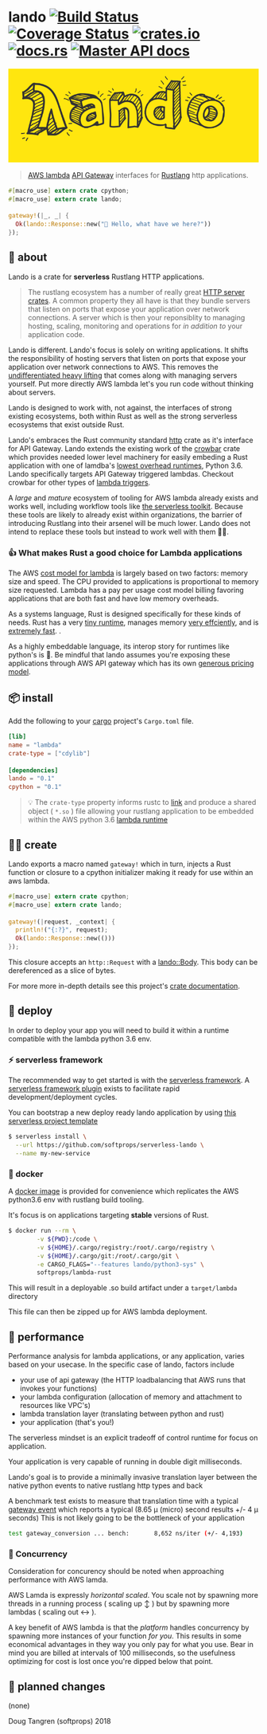 # lando [![Build Status](https://travis-ci.org/softprops/lando.svg?branch=master)](https://travis-ci.org/softprops/lando) [![Coverage Status](https://coveralls.io/repos/github/softprops/lando/badge.svg)](https://coveralls.io/github/softprops/lando) [![crates.io](https://img.shields.io/crates/v/lando.svg)](https://crates.io/crates/lando) [![docs.rs](https://docs.rs/lando/badge.svg)](https://docs.rs/lando) [![Master API docs](https://img.shields.io/badge/docs-master-green.svg)](https://softprops.github.io/lando)

<p align="center">
  <img src="assets/logo.png" />
</p>

> [AWS lambda](https://aws.amazon.com/lambda/) [API Gateway](https://aws.amazon.com/api-gateway/) interfaces for [Rustlang](https://www.rust-lang.org) http applications.

```rust
#[macro_use] extern crate cpython;
#[macro_use] extern crate lando;

gateway!(|_, _| {
  Ok(lando::Response::new("👋 Hello, what have we here?"))
});
```


## 🤔 about

Lando is a crate for **serverless** Rustlang HTTP applications.

> The rustlang ecosystem has a number of really great [HTTP server crates](https://crates.io/categories/web-programming::http-server).
A common property they all have is that they bundle servers that listen on ports that expose your application over network connections. A server which is then your reponsiblity to managing hosting, scaling, monitoring and operations for _in addition to_ your application code.

Lando is different. Lando's focus is solely on writing applications. It shifts the responsibility of hosting servers that listen on ports that expose your application over network connections to AWS. This removes the [undifferentiated heavy lifting](https://www.cio.co.nz/article/466635/amazon_cto_stop_spending_money_undifferentiated_heavy_lifting_/) that comes along with managing servers yourself. Put more directly AWS lambda let's you run code without thinking about servers.

Lando is designed to work with, not against, the interfaces of strong existing ecosystems, both within Rust as well as the strong serverless ecosystems that exist outside Rust.

Lando's embraces the Rust community standard [http](https://crates.io/crates/http) crate as it's interface for API Gateway. Lando extends the existing work of the [crowbar](https://crates.io/crates/crowbar) crate which
provides needed lower level machinery for easily embeding a Rust application with one of lamdba's
[lowest overhead runtimes](https://medium.com/@nathan.malishev/lambda-cold-starts-language-comparison-%EF%B8%8F-a4f4b5f16a62),
Python 3.6. Lando specifically targets API Gateway triggered lambdas. Checkout crowbar for other types of [lambda triggers](https://docs.aws.amazon.com/lambda/latest/dg/invoking-lambda-function.html).

A *large* and *mature* ecosystem of tooling for AWS lambda already exists and works well,
including workflow tools like [the serverless toolkit](https://serverless.com/framework/). Because these tools are likely to already exist within organizations, the barrier of introducing Rustlang into their arsenel will be much lower.
Lando does not intend to replace these tools but instead to work well with them 👫🏾.

### 👍 What makes Rust a good choice for Lambda applications

The AWS [cost model for lambda](https://aws.amazon.com/lambda/pricing/)
is largely based on two factors: memory size and speed.
The CPU provided to applications is proportional to memory size requested.
Lambda has a pay per usage cost model billing favoring applications that are both fast and
have low memory overheads.

As a systems language, Rust is designed specifically for these kinds of needs. Rust
has a very [tiny runtime](https://www.rust-lang.org/en-US/faq.html#does-rust-have-a-runtime),
manages memory [very effciently](https://www.rust-lang.org/en-US/faq.html#is-rust-garbage-collected),
and is [extremely fast](https://www.rust-lang.org/en-US/faq.html#how-fast-is-rust).
.

As a highly embeddable language, its interop story for runtimes like python's is 💖. Be mindful that lando assumes you're exposing these applications through AWS API gateway which has its own [generous pricing model](https://docs.aws.amazon.com/apigateway/latest/developerguide/limits.html).

## 📦  install

Add the following to your [cargo](https://doc.rust-lang.org/cargo/) project's `Cargo.toml` file.

```toml
[lib]
name = "lambda"
crate-type = ["cdylib"]

[dependencies]
lando = "0.1"
cpython = "0.1"
```

> 💡 The `crate-type` property informs rustc to [link](https://doc.rust-lang.org/reference/linkage.html) and produce a shared object ( `*.so` ) file allowing your rustlang application to be embedded within the AWS python 3.6 [lambda runtime](https://docs.aws.amazon.com/lambda/latest/dg/current-supported-versions.html)

## 👩‍🏭 create

Lando exports a macro named `gateway!` which in turn, injects a Rust function or
closure to a cpython initializer making it ready for use within an aws lambda.

```rust
#[macro_use] extern crate cpython;
#[macro_use] extern crate lando;

gateway!(|request, _context| {
  println!("{:?}", request);
  Ok(lando::Response::new(()))
});
```

This closure accepts an `http::Request` with a [lando::Body](http://lessis.me/lando/lando/enum.Body.html). This body can be dereferenced as
a slice of bytes.

For more more in-depth details see this project's [crate documentation](http://lessis.me/lando/lando/index.html).

## 🚀 deploy

In order to deploy your app you will need to build it within a runtime compatible with the
lambda python 3.6 env.

### ⚡ serverless framework

The recommended way to get started is with the [serverless framework](https://serverless.com/framework/). A [serverless framework plugin](https://github.com/softprops/serverless-rust) exists to facilitate rapid development/deployment cycles.

You can bootstrap a new deploy ready lando application by using [this serverless project template](https://github.com/softprops/serverless-lando)

```bash
$ serverless install \
  --url https://github.com/softprops/serverless-lando \
  --name my-new-service
```

### 🐳 docker

A [docker image](https://hub.docker.com/r/softprops/lambda-rust/) is provided for convenience which replicates
the AWS python3.6 env with rustlang build tooling.

It's focus is on applications targeting **stable** versions of Rust.

```bash
$ docker run --rm \
        -v ${PWD}:/code \
        -v ${HOME}/.cargo/registry:/root/.cargo/registry \
        -v ${HOME}/.cargo/git:/root/.cargo/git \
        -e CARGO_FLAGS="--features lando/python3-sys" \
        softprops/lambda-rust
```

This will result in a deployable .so build artifact under a `target/lambda` directory

This file can then be zipped up for AWS lambda deployment.

## 🏃 performance

Performance analysis for lambda applications, or any application, varies based on your usecase.
In the specific case of lando, factors include

* your use of api gateway (the HTTP loadbalancing that AWS runs that invokes your functions)
* your lambda configuration (allocation of memory and attachment to resources like VPC's)
* lambda translation layer (translating between python and rust)
* your application (that's you!)

The serverless mindset is an explicit tradeoff of control runtime for focus on application.

Your application is very capable of running in double digit milliseconds.

Lando's goal is to provide a minimally invasive translation layer between the native
python events to native rustlang http types and back

A benchmark test exists to measure that translation time
with a typical [gateway event](benches/request.json) which reports a typical
(8.65 μ (micro) second results +/- 4 μ seconds) This is not likely going to be
the bottleneck of your application


```bash
test gateway_conversion ... bench:       8,652 ns/iter (+/- 4,193)
```

### 💱 Concurrency

Consideration for concurency should be noted when approaching performance with AWS lamda.

AWS Lamda is expressly *horizontal scaled*. You scale not by spawning more threads in
a running process ( scaling up ↕️ ) but by spawning more lambdas ( scaling out ↔️ ).

A key benefit of AWS lambda is that the _platform_ handles concurrency by spawning more instances of your function *for you*. This results in some economical advantages in
they way you only pay for what you use. Bear in mind you are billed at intervals of 100 milliseconds,
so the usefulness optimizing for cost is lost once you're dipped below that point.

## 🚧 planned changes

(none)

Doug Tangren (softprops) 2018
